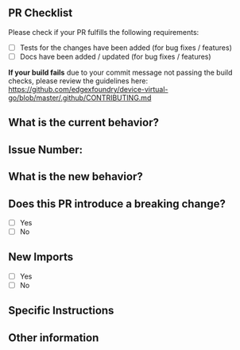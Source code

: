 ## PR Checklist
Please check if your PR fulfills the following requirements:

- [ ] Tests for the changes have been added (for bug fixes / features)
- [ ] Docs have been added / updated (for bug fixes / features)

**If your build fails** due to your commit message not passing the build checks, please review the guidelines here: https://github.com/edgexfoundry/device-virtual-go/blob/master/.github/CONTRIBUTING.md

## What is the current behavior?
<!-- Please describe the current behavior and link to a relevant issue. -->


## Issue Number:


## What is the new behavior?


## Does this PR introduce a breaking change?
<!-- If this PR contains a breaking change, please describe the impact and migration path for existing applications below. -->

- [ ] Yes
- [ ] No

## New Imports
<!-- Are there any new imports or modules? If so, what are they used for and why? -->

- [ ] Yes
- [ ] No

## Specific Instructions
<!-- Are there any specific instructions or things that should be known prior to reviewing? -->

## Other information
